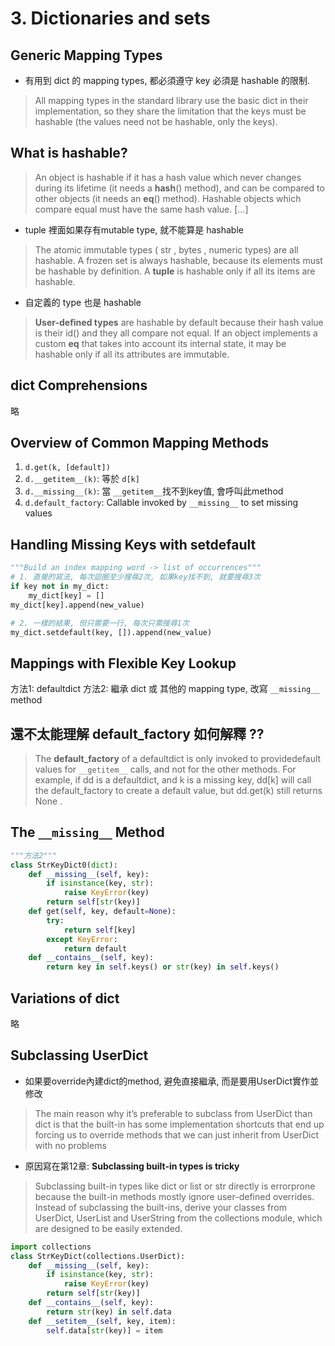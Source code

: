 # 3. Dictionaries and sets

## Generic Mapping Types
* 有用到 dict 的 mapping types, 都必須遵守 key 必須是 hashable 的限制.
> All mapping types in the standard library use the basic dict in their implementation,
so they share the limitation that the keys must be hashable (the values need not be
hashable, only the keys).

## What is hashable?
> An object is hashable if it has a hash value which never changes during its lifetime (it
needs a  __hash__()  method), and can be compared to other objects (it needs an
__eq__()  method). Hashable objects which compare equal must have the same hash
value. […]
* tuple 裡面如果存有mutable type, 就不能算是 hashable
> The atomic immutable types ( str ,  bytes , numeric types) are all hashable. A frozen
set is always hashable, because its elements must be hashable by definition. A  **tuple** is
hashable only if all its items are hashable.

* 自定義的 type 也是 hashable
> **User-defined types** are hashable by default because their hash value is their  id()  and
they all compare not equal. If an object implements a custom  __eq__  that takes into
account its internal state, it may be hashable only if all its attributes are immutable.

## dict Comprehensions
略

## Overview of Common Mapping Methods
1. `d.get(k, [default])`
2. `d.__getitem__(k)`: 等於 `d[k]`
3. `d.__missing__(k)`: 當 `__getitem__`找不到key值, 會呼叫此method
4. `d.default_factory`: Callable invoked by `__missing__` to set missing values

## Handling Missing Keys with setdefault
``` Python
"""Build an index mapping word -> list of occurrences"""
# 1. 直覺的寫法, 每次迴圈至少搜尋2次, 如果key找不到, 就要搜尋3次
if key not in my_dict:
    my_dict[key] = []
my_dict[key].append(new_value)

# 2. 一樣的結果, 但只需要一行, 每次只需搜尋1次
my_dict.setdefault(key, []).append(new_value)
```

## Mappings with Flexible Key Lookup

方法1: defaultdict
方法2: 繼承 dict 或 其他的 mapping type, 改寫 `__missing__` method

##  還不太能理解 default_factory 如何解釋 ??
> The  **default_factory** of a defaultdict is only invoked to providedefault values for
`__getitem__` calls, and not for the other methods. For example, if  dd  is a  defaultdict,
and  k  is a missing key,  dd[k]  will call the  default_factory  to create a default value,
but dd.get(k)  still returns  None .

## The `__missing__` Method

``` python
"""方法2"""
class StrKeyDict0(dict):   
    def __missing__(self, key):
        if isinstance(key, str):   
            raise KeyError(key)
        return self[str(key)]   
    def get(self, key, default=None):
        try:
            return self[key]   
        except KeyError:
            return default   
    def __contains__(self, key):
        return key in self.keys() or str(key) in self.keys()
```

## Variations of dict
略

## Subclassing UserDict

* 如果要override內建dict的method, 避免直接繼承, 而是要用UserDict實作並修改
> The main reason why it’s preferable to subclass from UserDict than dict is that the
built-in has some implementation shortcuts that end up forcing us to override methods
that we can just inherit from  UserDict with no problems

* 原因寫在第12章: **Subclassing built-in types is tricky**
> Subclassing built-in types like  dict  or  list  or  str  directly is errorprone
because  the  built-in  methods  mostly  ignore  user-defined overrides.
Instead of subclassing the built-ins, derive your classes from UserDict,
UserList  and  UserString  from the  collections module, which are designed to be easily extended.

``` python
import collections
class StrKeyDict(collections.UserDict):
    def __missing__(self, key):
        if isinstance(key, str):
            raise KeyError(key)
        return self[str(key)]
    def __contains__(self, key):
        return str(key) in self.data
    def __setitem__(self, key, item):
        self.data[str(key)] = item
```



